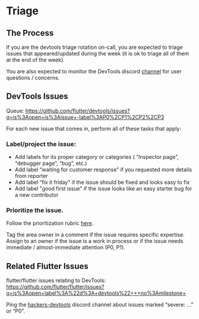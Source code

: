 # Triage

## The Process

If you are the devtools triage rotation on-call, you are expected to triage issues that appeared/updated during the week (it is ok to triage all of them at the end of the week).

You are also expected to monitor the DevTools discord [channel](https://discord.com/channels/608014603317936148/958862085297672282) for user questions / concerns.

## DevTools Issues

Queue: https://github.com/flutter/devtools/issues?q=is%3Aopen+is%3Aissue+-label%3AP0%2CP1%2CP2%2CP3

For each new issue that comes in, perform all of these tasks that apply:

### Label/project the issue:
* Add labels for its proper category or categories ( “Inspector page”, “debugger page”, “bug”, etc.)
* Add label “waiting for customer response” if you requested more details from reporter
* Add label “fix it friday” if the issue should be fixed and looks easy to fix
* Add label "good first issue" if the issue looks like an easy starter bug for a new contributor

### Prioritize the issue. 

Follow the prioritization rubric [here](https://github.com/flutter/flutter/blob/master/docs/contributing/issue_hygiene/README.md#priorities).

Tag the area owner in a comment if the issue requires specific expertise. Assign to an owner if the issue is a work in process or if the issue needs immediate / almost-immediate attention (P0, P1).

## Related Flutter Issues

flutter/flutter issues relating to DevTools:
https://github.com/flutter/flutter/issues?q=is%3Aopen+label%3A%22d%3A+devtools%22+++no%3Amilestone+ 

Ping the [hackers-devtools](https://discord.com/channels/608014603317936148/1106667330093723668) discord channel about issues marked “severe: …” or “P0”. 
